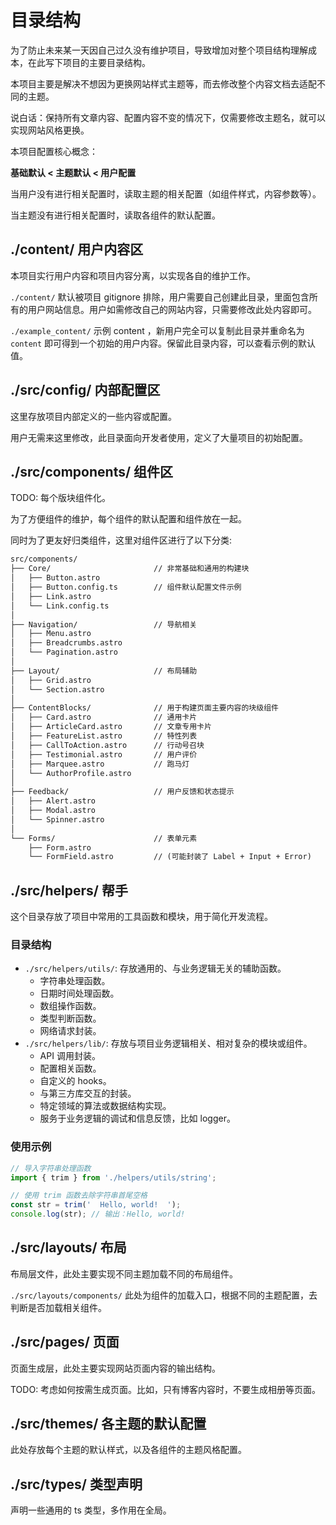 
# 目录结构

为了防止未来某一天因自己过久没有维护项目，导致增加对整个项目结构理解成本，在此写下项目的主要目录结构。

本项目主要是解决不想因为更换网站样式主题等，而去修改整个内容文档去适配不同的主题。

说白话：保持所有文章内容、配置内容不变的情况下，仅需要修改主题名，就可以实现网站风格更换。

本项目配置核心概念：

**基础默认 < 主题默认 < 用户配置**

当用户没有进行相关配置时，读取主题的相关配置（如组件样式，内容参数等）。

当主题没有进行相关配置时，读取各组件的默认配置。

## ./content/ 用户内容区

本项目实行用户内容和项目内容分离，以实现各自的维护工作。

`./content/` 默认被项目 gitignore 排除，用户需要自己创建此目录，里面包含所有的用户网站信息。用户如需修改自己的网站内容，只需要修改此处内容即可。

`./example_content/` 示例 content ，新用户完全可以复制此目录并重命名为 `content` 即可得到一个初始的用户内容。保留此目录内容，可以查看示例的默认值。

## ./src/config/ 内部配置区

这里存放项目内部定义的一些内容或配置。

用户无需来这里修改，此目录面向开发者使用，定义了大量项目的初始配置。

## ./src/components/ 组件区

TODO: 每个版块组件化。

为了方便组件的维护，每个组件的默认配置和组件放在一起。

同时为了更友好归类组件，这里对组件区进行了以下分类:

```txt
src/components/
├── Core/                       // 非常基础和通用的构建块
│   ├── Button.astro
│   ├── Button.config.ts        // 组件默认配置文件示例
│   ├── Link.astro
│   └── Link.config.ts
│
├── Navigation/                 // 导航相关
│   ├── Menu.astro
│   ├── Breadcrumbs.astro
│   └── Pagination.astro
│
├── Layout/                     // 布局辅助
│   ├── Grid.astro
│   └── Section.astro
│
├── ContentBlocks/              // 用于构建页面主要内容的块级组件
│   ├── Card.astro              // 通用卡片
│   ├── ArticleCard.astro       // 文章专用卡片
│   ├── FeatureList.astro       // 特性列表
│   ├── CallToAction.astro      // 行动号召块
│   ├── Testimonial.astro       // 用户评价
│   ├── Marquee.astro           // 跑马灯
│   └── AuthorProfile.astro
│
├── Feedback/                   // 用户反馈和状态提示
│   ├── Alert.astro
│   ├── Modal.astro
│   └── Spinner.astro
│
└── Forms/                      // 表单元素
    ├── Form.astro
    └── FormField.astro         // (可能封装了 Label + Input + Error)
```

## ./src/helpers/ 帮手

这个目录存放了项目中常用的工具函数和模块，用于简化开发流程。

### 目录结构

* `./src/helpers/utils/`: 存放通用的、与业务逻辑无关的辅助函数。
  * 字符串处理函数。
  * 日期时间处理函数。
  * 数组操作函数。
  * 类型判断函数。
  * 网络请求封装。
* `./src/helpers/lib/`: 存放与项目业务逻辑相关、相对复杂的模块或组件。
  * API 调用封装。
  * 配置相关函数。
  * 自定义的 hooks。
  * 与第三方库交互的封装。
  * 特定领域的算法或数据结构实现。
  * 服务于业务逻辑的调试和信息反馈，比如 logger。

### 使用示例

```javascript
// 导入字符串处理函数
import { trim } from './helpers/utils/string';

// 使用 trim 函数去除字符串首尾空格
const str = trim('  Hello, world!  ');
console.log(str); // 输出：Hello, world!
```

## ./src/layouts/ 布局

布局层文件，此处主要实现不同主题加载不同的布局组件。

`./src/layouts/components/` 此处为组件的加载入口，根据不同的主题配置，去判断是否加载相关组件。

## ./src/pages/ 页面

页面生成层，此处主要实现网站页面内容的输出结构。

TODO: 考虑如何按需生成页面。比如，只有博客内容时，不要生成相册等页面。

## ./src/themes/ 各主题的默认配置

此处存放每个主题的默认样式，以及各组件的主题风格配置。

## ./src/types/ 类型声明

声明一些通用的 ts 类型，多作用在全局。
